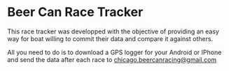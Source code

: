 # Beer Can Race Tracker
This race tracker was developped with the objective of providing an easy way for boat willing to commit their data and compare it against others.

All you need to do is to download a GPS logger for your Android or IPhone and send the data after each race to chicago.beercanracing@gmail.com
